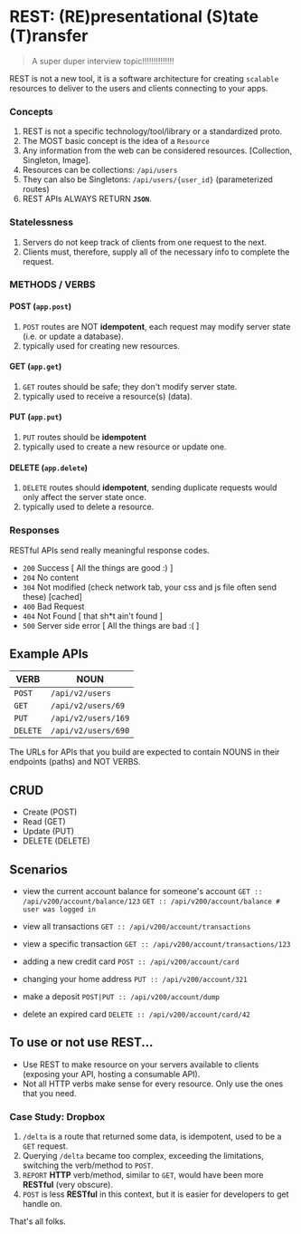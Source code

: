 # REST: (RE)presentational (S)tate (T)ransfer
> A super duper interview topic!!!!!!!!!!!!!!

REST is not a new tool, it is a software architecture for creating `scalable` resources to deliver to the users and clients connecting to your apps.

### Concepts

1. REST is not a specific technology/tool/library or a standardized proto.
2. The MOST basic concept is the idea of a `Resource`
3. Any information from the web can be considered resources. [Collection, Singleton, Image].
4. Resources can be collections: `/api/users`
5. They can also be Singletons: `/api/users/{user_id}` (parameterized routes)
6. REST APIs ALWAYS RETURN **`JSON`**.

### Statelessness

1. Servers do not keep track of clients from one request to the next.
2. Clients must, therefore, supply all of the necessary info to complete the request.

### METHODS / VERBS

#### POST (`app.post`)

1. `POST` routes are NOT **idempotent**, each request may modify server state (i.e. or update a database).
2. typically used for creating new resources.

#### GET (`app.get`)

1. `GET` routes should be safe; they don't modify server state.
2. typically used to receive a resource(s) (data).

#### PUT (`app.put`)

1. `PUT` routes should be **idempotent**
2. typically used to create a new resource or update one.

#### DELETE (`app.delete`)

1. `DELETE` routes should **idempotent**, sending duplicate requests would only affect the server state once.
2. typically used to delete a resource.

### Responses
RESTful APIs send really meaningful response codes.

- `200` Success [ All the things are good :) ]
- `204` No content
- `304` Not modified (check network tab, your css and js file often send these) [cached]
- `400` Bad Request
- `404` Not Found [ that sh*t ain't found ]
- `500` Server side error [ All the things are bad :( ]

## Example APIs

| VERB      | NOUN                |
|-----------|---------------------|
| `POST`    | `/api/v2/users`     |
| `GET`     | `/api/v2/users/69`  |
| `PUT`     | `/api/v2/users/169` |
| `DELETE`  | `/api/v2/users/690` |

The URLs for APIs that you build are expected to contain NOUNS in their endpoints (paths) and NOT VERBS.

## CRUD

- Create (POST)
- Read (GET)
- Update (PUT)
- DELETE (DELETE)

## Scenarios

- view the current account balance for someone's account
`GET :: /api/v200/account/balance/123`
`GET :: /api/v200/account/balance # user was logged in`

- view all transactions
`GET :: /api/v200/account/transactions`

- view a specific transaction
`GET :: /api/v200/account/transactions/123`

- adding a new credit card
`POST :: /api/v200/account/card`

- changing your home address
`PUT :: /api/v200/account/321`

- make a deposit
`POST|PUT :: /api/v200/account/dump`

- delete an expired card
`DELETE :: /api/v200/account/card/42`

## To use or not use REST...

- Use REST to make resource on your servers available to clients (exposing your API, hosting a consumable API).
- Not all HTTP verbs make sense for every resource. Only use the ones that you need.

### Case Study: Dropbox
1. `/delta` is a route that returned some data, is idempotent, used to be a `GET` request.
2. Querying `/delta` became too complex, exceeding the limitations, switching the verb/method to `POST`.
3. `REPORT` **HTTP** verb/method, similar to `GET`, would have been more **RESTful** (very obscure).
4. `POST` is less **RESTful** in this context, but it is easier for developers to get handle on.

That's all folks.
